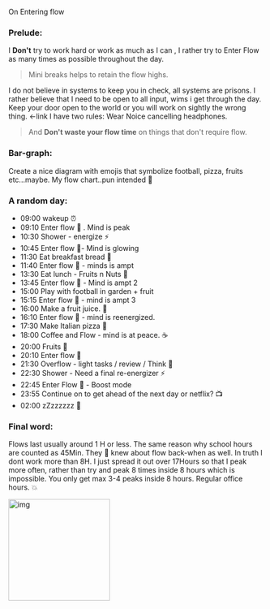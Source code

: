 On Entering flow<!--more--> 

### Prelude:
I **Don't** try to work hard or work as much as I can , I rather try to Enter Flow as many times as possible throughout the day. 
> Mini breaks helps to retain the flow highs. 

I do not believe in systems to keep you in check, all systems are prisons. I rather believe that I need to be open to all input, wims i get through the day. Keep your door open to the world or you will work on sightly the wrong thing. <-link
I have two rules: Wear Noice cancelling headphones.  
> And **Don't waste your flow time** on things that don't require flow. 

### Bar-graph:
Create a nice diagram with emojis that symbolize football, pizza, fruits etc...maybe. My flow chart..pun intended 🤣

### A random day: 
- 09:00 wakeup ⏰
- 09:10 Enter flow 💯 . Mind is peak
- 10:30 Shower - energize ⚡
- 10:45 Enter flow 💯-  Mind is glowing
- 11:30 Eat breakfast bread 🥐
- 11:40 Enter flow 💯 - minds is ampt
- 13:30 Eat lunch - Fruits n Nuts 🍓
- 13:45 Enter flow 💯 - Mind is ampt 2
- 15:00 Play with football in garden + fruit
- 15:15 Enter flow 💯 - mind is ampt 3
- 16:00 Make a fruit juice. 🍏
- 16:10 Enter flow 💯 - mind is reenergized. 
- 17:30 Make Italian pizza 🍕
- 18:00 Coffee and Flow - mind is at peace. ☕
- 20:00 Fruits 🍊
- 20:10 Enter flow 💯
- 21:30 Overflow - light tasks / review / Think 🤔
- 22:30 Shower - Need a final re-energizer ⚡
- 22:45 Enter Flow 💯 - Boost mode
- 23:55 Continue on to get ahead of the next day or netflix? 📺
- 02:00 zZzzzzzz 🛌

### Final word:

Flows last usually around 1 H or less. The same reason why school hours are counted as 45Min. They 👀 knew about flow back-when as well. In truth I dont work more than 8H. I just spread it out over 17Hours so that I peak more often, rather than try and peak 8 times inside 8 hours which is impossible. You only get max 3-4 peaks inside 8 hours. Regular office hours. 💥

<img width="200" alt="img" src="https://media.giphy.com/media/26ufdipQqU2lhNA4g/giphy.gif">

